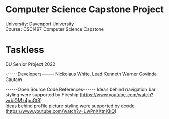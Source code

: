 # Computer Science Capstone Project

University: Davenport University <br>
Course: CSCI497	Computer Science Capstone

# Taskless
DU Senior Project 2022

------Developers------
Nickolaus White, Lead
Kenneth Warner
Govinda Gautam

------Open Source Code References------
Ideas behind navigation bar styling were supported by Fireship (https://www.youtube.com/watch?v=biOMz4puGt8) <br>
Ideas behind profile picture styling were supported by dcode (https://www.youtube.com/watch?v=LwPnXXtnKkQ)
